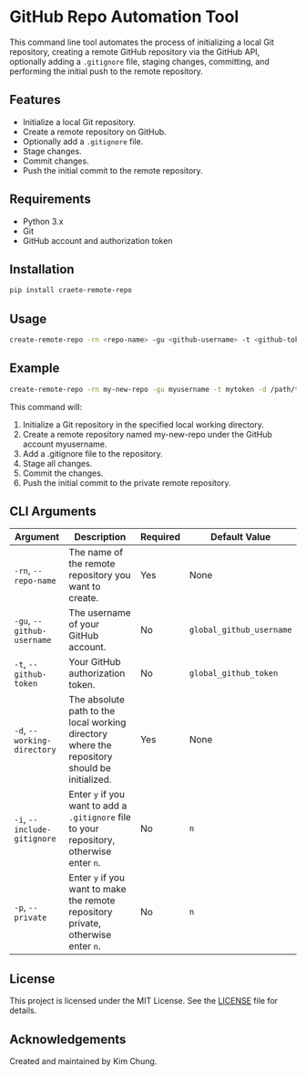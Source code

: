 # GitHub Repo Automation Tool

This command line tool automates the process of initializing a local Git repository, creating a remote GitHub repository via the GitHub API, optionally adding a `.gitignore` file, staging changes, committing, and performing the initial push to the remote repository.

## Features

- Initialize a local Git repository.
- Create a remote repository on GitHub.
- Optionally add a `.gitignore` file.
- Stage changes.
- Commit changes.
- Push the initial commit to the remote repository.

## Requirements

- Python 3.x
- Git
- GitHub account and authorization token

## Installation
```bash
pip install craete-remote-repo
```

## Usage
```bash
create-remote-repo -rn <repo-name> -gu <github-username> -t <github-token> -d <working-directory> [-i <include-gitignore>] [-p <private>]
```

## Example
```bash
create-remote-repo -rn my-new-repo -gu myusername -t mytoken -d /path/to/working/directory -i y -p y
```

This command will:

1. Initialize a Git repository in the specified local working directory.
2. Create a remote repository named my-new-repo under the GitHub account myusername.
3. Add a .gitignore file to the repository.
4. Stage all changes.
5. Commit the changes.
6. Push the initial commit to the private remote repository.

## CLI Arguments
| Argument                     | Description                                                                                      | Required | Default Value            |
|------------------------------|--------------------------------------------------------------------------------------------------|----------|--------------------------|
| `-rn`, `--repo-name`         | The name of the remote repository you want to create.                                            | Yes      | None                     |
| `-gu`, `--github-username`   | The username of your GitHub account.                                                             | No       | `global_github_username` |
| `-t`, `--github-token`       | Your GitHub authorization token.                                                                 | No       | `global_github_token`    |
| `-d`, `--working-directory`  | The absolute path to the local working directory where the repository should be initialized.     | Yes      | None                     |
| `-i`, `--include-gitignore`  | Enter `y` if you want to add a `.gitignore` file to your repository, otherwise enter `n`.        | No       | `n`                      |
| `-p`, `--private`            | Enter `y` if you want to make the remote repository private, otherwise enter `n`.                | No       | `n`                      |

## License
This project is licensed under the MIT License. See the [LICENSE](https://github.com/Kimmm-c/automate-create-remote-repo/blob/9c1d5213b39def985fc7cbfb1c4f15a2e7b74b57/LICENSE) file for details.

## Acknowledgements
Created and maintained by Kim Chung.

